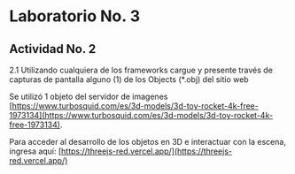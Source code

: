 # Laboratorio No. 3

## Actividad No. 2 
2.1	Utilizando cualquiera de los frameworks cargue y presente través de capturas de pantalla alguno (1) de los Objects (*.obj) del sitio web

Se utilizó 1 objeto del servidor de imagenes [https://www.turbosquid.com/es/3d-models/3d-toy-rocket-4k-free-1973134](https://www.turbosquid.com/es/3d-models/3d-toy-rocket-4k-free-1973134).

Para acceder al desarrollo de los objetos en 3D e interactuar con la escena, ingresa aquí: [https://threejs-red.vercel.app/](https://threejs-red.vercel.app/)

